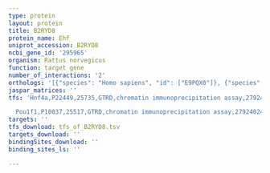 ```yaml
---
type: protein
layout: protein
title: B2RYD8
protein_name: Ehf
uniprot_accession: B2RYD8
ncbi_gene_id: '295965'
organism: Rattus norvegicus
function: target gene
number_of_interactions: '2'
orthologs: '[{"species": "Homo sapiens", "id": ["E9PQX0"]}, {"species": "Danio rerio", "id": ["<a href=\"/protein/q29r87\">Q29R87</a>"]}, {"species": "Mus musculus", "id": ["<a href=\"/protein/o70273\">O70273</a>"]}]'
jaspar_matrices: ''
tfs: 'Hnf4a,P22449,25735,GTRD,chromatin immunoprecipitation assay,27924024%5Buid%5D,No

  Pou1f1,P10037,25517,GTRD,chromatin immunoprecipitation assay,27924024%5Buid%5D,No'
targets: ''
tfs_download: tfs_of_B2RYD8.tsv
targets_download: ''
bindingSites_download: ''
binding_sites_ls: ''

---
```

